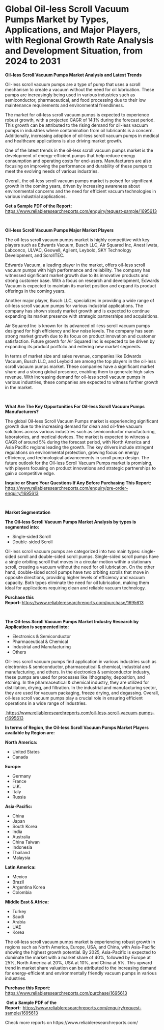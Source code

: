 <p><h1>Global Oil-less Scroll Vacuum Pumps Market by Types, Applications, and Major Players, with Regional Growth Rate Analysis and Development Situation, from 2024 to 2031</h1></p><p><strong>Oil-less Scroll Vacuum Pumps Market Analysis and Latest Trends</strong></p>
<p><p>Oil-less scroll vacuum pumps are a type of pump that uses a scroll mechanism to create a vacuum without the need for oil lubrication. These pumps are increasingly being used in various industries such as semiconductor, pharmaceutical, and food processing due to their low maintenance requirements and environmental friendliness.</p><p>The market for oil-less scroll vacuum pumps is expected to experience robust growth, with a projected CAGR of 14.1% during the forecast period. This growth can be attributed to the rising demand for oil-less vacuum pumps in industries where contamination from oil lubricants is a concern. Additionally, increasing adoption of oil-less scroll vacuum pumps in medical and healthcare applications is also driving market growth.</p><p>One of the latest trends in the oil-less scroll vacuum pumps market is the development of energy-efficient pumps that help reduce energy consumption and operating costs for end-users. Manufacturers are also focusing on improving the performance and durability of these pumps to meet the evolving needs of various industries.</p><p>Overall, the oil-less scroll vacuum pumps market is poised for significant growth in the coming years, driven by increasing awareness about environmental concerns and the need for efficient vacuum technologies in various industrial applications.</p></p>
<p><strong>Get a Sample PDF of the Report:&nbsp;</strong> <a href="https://www.reliableresearchreports.com/enquiry/request-sample/1695613">https://www.reliableresearchreports.com/enquiry/request-sample/1695613</a></p>
<p>&nbsp;</p>
<p><strong>Oil-less Scroll Vacuum Pumps Major Market Players</strong></p>
<p><p>The oil-less scroll vacuum pumps market is highly competitive with key players such as Edwards Vacuum, Busch LLC, Air Squared Inc, Anest Iwata, Labconco, ULVAC, Geowell, Agilent, Leybold, SKY Technology Development, and ScrollTEC. </p><p>Edwards Vacuum, a leading player in the market, offers oil-less scroll vacuum pumps with high performance and reliability. The company has witnessed significant market growth due to its innovative products and strong customer base. With a focus on research and development, Edwards Vacuum is expected to maintain its market position and expand its product offerings in the coming years.</p><p>Another major player, Busch LLC, specializes in providing a wide range of oil-less scroll vacuum pumps for various industrial applications. The company has shown steady market growth and is expected to continue expanding its market presence with strategic partnerships and acquisitions.</p><p>Air Squared Inc is known for its advanced oil-less scroll vacuum pumps designed for high efficiency and low noise levels. The company has seen strong market growth due to its focus on product innovation and customer satisfaction. Future growth for Air Squared Inc is expected to be driven by expanding its product portfolio and entering new market segments.</p><p>In terms of market size and sales revenue, companies like Edwards Vacuum, Busch LLC, and Leybold are among the top players in the oil-less scroll vacuum pumps market. These companies have a significant market share and a strong global presence, enabling them to generate high sales revenue. With increasing demand for oil-less scroll vacuum pumps in various industries, these companies are expected to witness further growth in the market.</p></p>
<p>&nbsp;</p>
<p><strong>What Are The Key Opportunities For Oil-less Scroll Vacuum Pumps Manufacturers?</strong></p>
<p><p>The global Oil-less Scroll Vacuum Pumps market is experiencing significant growth due to the increasing demand for clean and oil-free vacuum solutions across various industries such as semiconductor manufacturing, laboratories, and medical devices. The market is expected to witness a CAGR of around 5% during the forecast period, with North America and Asia Pacific regions leading the growth. The key drivers include stringent regulations on environmental protection, growing focus on energy efficiency, and technological advancements in scroll pump design. The future outlook for the Oil-less Scroll Vacuum Pumps market is promising, with players focusing on product innovations and strategic partnerships to gain a competitive edge.</p></p>
<p><strong>Inquire or Share Your Questions If Any Before Purchasing This Report:</strong> <a href="https://www.reliableresearchreports.com/enquiry/pre-order-enquiry/1695613">https://www.reliableresearchreports.com/enquiry/pre-order-enquiry/1695613</a></p>
<p>&nbsp;</p>
<p><strong>Market Segmentation</strong></p>
<p><strong>The Oil-less Scroll Vacuum Pumps Market Analysis by types is segmented into:</strong></p>
<p><ul><li>Single-sided Scroll</li><li>Double-sided Scroll</li></ul></p>
<p><p>Oil-less scroll vacuum pumps are categorized into two main types: single-sided scroll and double-sided scroll pumps. Single-sided scroll pumps have a single orbiting scroll that moves in a circular motion within a stationary scroll, creating a vacuum without the need for oil lubrication. On the other hand, double-sided scroll pumps have two orbiting scrolls that move in opposite directions, providing higher levels of efficiency and vacuum capacity. Both types eliminate the need for oil lubrication, making them ideal for applications requiring clean and reliable vacuum technology.</p></p>
<p><strong>Purchase this Report:&nbsp;</strong><a href="https://www.reliableresearchreports.com/purchase/1695613">https://www.reliableresearchreports.com/purchase/1695613</a></p>
<p>&nbsp;</p>
<p><strong>The Oil-less Scroll Vacuum Pumps Market Industry Research by Application is segmented into:</strong></p>
<p><ul><li>Electronics & Semiconductor</li><li>Pharmaceutical & Chemical</li><li>Industrial and Manufacturing</li><li>Others</li></ul></p>
<p><p>Oil-less scroll vacuum pumps find application in various industries such as electronics & semiconductor, pharmaceutical & chemical, industrial and manufacturing, and others. In the electronics & semiconductor industry, these pumps are used for processes like lithography, deposition, and etching. In the pharmaceutical & chemical industry, they are utilized for distillation, drying, and filtration. In the industrial and manufacturing sector, they are used for vacuum packaging, freeze drying, and degassing. Overall, oil-less scroll vacuum pumps play a crucial role in ensuring efficient operations in a wide range of industries.</p></p>
<p><a href="https://www.reliableresearchreports.com/oil-less-scroll-vacuum-pumps-r1695613">&nbsp;https://www.reliableresearchreports.com/oil-less-scroll-vacuum-pumps-r1695613</a></p>
<p><strong>In terms of Region, the Oil-less Scroll Vacuum Pumps Market Players available by Region are:</strong></p>
<p>
    <p> <strong> North America: </strong>
        <ul>
            <li>United States</li>
            <li>Canada</li>
        </ul>
        </p> 
    <p> <strong> Europe: </strong>
        <ul>
            <li>Germany</li>
            <li>France</li>
            <li>U.K.</li>
            <li>Italy</li>
            <li>Russia</li>
        </ul>
        </p> 
    <p> <strong> Asia-Pacific: </strong>
        <ul>
            <li>China</li>
            <li>Japan</li>
            <li>South Korea</li>
            <li>India</li>
            <li>Australia</li>
            <li>China Taiwan</li>
            <li>Indonesia</li>
            <li>Thailand</li>
            <li>Malaysia</li>
        </ul>
        </p> 
    <p> <strong> Latin America: </strong>
        <ul>
            <li>Mexico</li>
            <li>Brazil</li>
            <li>Argentina Korea</li>
            <li>Colombia</li>
        </ul>
        </p> 
    <p> <strong> Middle East & Africa: </strong>
        <ul>
            <li>Turkey</li>
            <li>Saudi</li>
            <li>Arabia</li>
            <li>UAE</li>
            <li>Korea</li>
        </ul>
    </p>
    </p>
<p><p>The oil-less scroll vacuum pumps market is experiencing robust growth in regions such as North America, Europe, USA, and China, with Asia-Pacific showing the highest growth potential. By 2025, Asia-Pacific is expected to dominate the market with a market share of 40%, followed by Europe at 25%, North America at 20%, USA at 10%, and China at 5%. This upward trend in market share valuation can be attributed to the increasing demand for energy-efficient and environmentally friendly vacuum pumps in various industries.</p></p>
<p><strong>Purchase this Report: </strong><a href="https://www.reliableresearchreports.com/purchase/1695613">https://www.reliableresearchreports.com/purchase/1695613</a></p>
<p>&nbsp;<strong>Get a Sample PDF of the Report:&nbsp;&nbsp;</strong><a href="https://www.reliableresearchreports.com/enquiry/request-sample/1695613">https://www.reliableresearchreports.com/enquiry/request-sample/1695613</a></p>
<p><strong></strong></p>
<p>Check more reports on https://www.reliableresearchreports.com/</p>